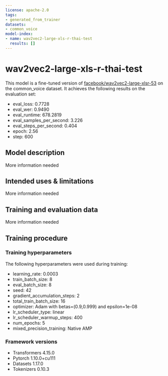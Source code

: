 ```yaml
---
license: apache-2.0
tags:
- generated_from_trainer
datasets:
- common_voice
model-index:
- name: wav2vec2-large-xls-r-thai-test
  results: []
---
```


<!-- This model card has been generated automatically according to the information the Trainer had access to. You
should probably proofread and complete it, then remove this comment. -->

# wav2vec2-large-xls-r-thai-test

This model is a fine-tuned version of [facebook/wav2vec2-large-xlsr-53](https://huggingface.co/facebook/wav2vec2-large-xlsr-53) on the common_voice dataset.
It achieves the following results on the evaluation set:
- eval_loss: 0.7728
- eval_wer: 0.9490
- eval_runtime: 678.2819
- eval_samples_per_second: 3.226
- eval_steps_per_second: 0.404
- epoch: 2.56
- step: 600

## Model description

More information needed

## Intended uses & limitations

More information needed

## Training and evaluation data

More information needed

## Training procedure

### Training hyperparameters

The following hyperparameters were used during training:
- learning_rate: 0.0003
- train_batch_size: 8
- eval_batch_size: 8
- seed: 42
- gradient_accumulation_steps: 2
- total_train_batch_size: 16
- optimizer: Adam with betas=(0.9,0.999) and epsilon=1e-08
- lr_scheduler_type: linear
- lr_scheduler_warmup_steps: 400
- num_epochs: 5
- mixed_precision_training: Native AMP

### Framework versions

- Transformers 4.15.0
- Pytorch 1.10.0+cu111
- Datasets 1.17.0
- Tokenizers 0.10.3
